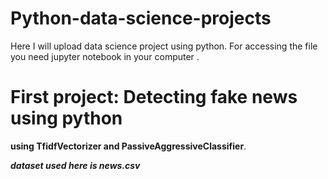 # Python-data-science-projects
Here I will upload data science project using python. For accessing the file you need jupyter notebook in your computer .
# First project: Detecting fake news using python
**using TfidfVectorizer and PassiveAggressiveClassifier**.


***dataset used here is news.csv***
